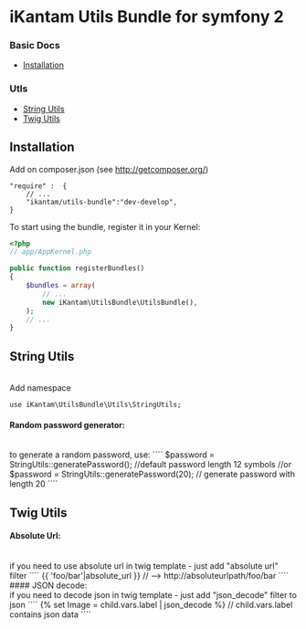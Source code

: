 # iKantam Utils Bundle for symfony 2

### Basic Docs

* [Installation](#installation)

### Utls

* [String Utils](#stringutils)
* [Twig Utils](#twigutils)

<a name="installation"></a>
## Installation

Add on composer.json (see http://getcomposer.org/)

```
"require" :  {
    // ...
    "ikantam/utils-bundle":"dev-develop",
}
```
To start using the bundle, register it in your Kernel:

``` php
<?php
// app/AppKernel.php

public function registerBundles()
{
    $bundles = array(
        // ...
        new iKantam\UtilsBundle\UtilsBundle(),
    );
    // ...
}
```

<a name="stringutils"></a>
## String Utils
<br>
Add namespace

````
use iKantam\UtilsBundle\Utils\StringUtils;
````

#### Random password generator:
<br>
to generate a random password, use:
````
$password = StringUtils::generatePassword(); //default password length 12 symbols
//or
$password = StringUtils::generatePassword(20); // generate password with length 20
````

<a name="twigutils"></a>
## Twig Utils
#### Absolute Url:
<br>
if you need to use absolute url in twig template - just add "absolute url" filter
````
{{ 'foo/bar'|absolute_url }} // --> http://absoluteurlpath/foo/bar
````
#### JSON decode:
<br>
if you need to decode json in twig template - just add "json_decode" filter to json
````
{% set Image = child.vars.label | json_decode %} // child.vars.label contains json data
````